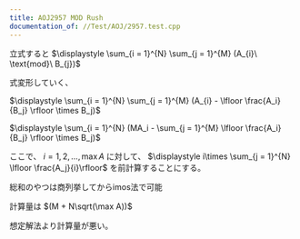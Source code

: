 ```yaml
---
title: AOJ2957 MOD Rush
documentation_of: //Test/AOJ/2957.test.cpp
---
```


立式すると $\displaystyle \sum_{i = 1}^{N} \sum_{j = 1}^{M} (A_{i}\ \text{mod}\ B_{j})$

式変形していく、

$\displaystyle \sum_{i = 1}^{N} \sum_{j = 1}^{M} (A_{i} - \lfloor \frac{A_i}{B_j} \rfloor \times B_j)$

$\displaystyle \sum_{i = 1}^{N} (MA_i - \sum_{j = 1}^{M} \lfloor \frac{A_i}{B_j} \rfloor \times B_j)$

ここで、 $i = 1, 2, \dots, \max A$ に対して、 $\displaystyle i\times \sum_{j = 1}^{N} \lfloor \frac{A_j}{i}\rfloor$ を前計算することにする。

総和のやつは商列挙してからimos法で可能

計算量は $(M + N\sqrt(\max A))$

想定解法より計算量が悪い。
